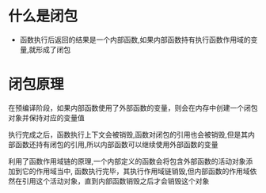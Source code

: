 # 什么是闭包
- 函数执行后返回的结果是一个内部函数,如果内部函数持有执行函数作用域的变量,就形成了闭包

# 闭包原理

在预编译阶段，如果内部函数使用了外部函数的变量，则会在内存中创建一个闭包对象并保持对应的变量值

执行完成之后，函数执行上下文会被销毁,函数对闭包的引用也会被销毁,但是其内部函数还持有闭包的引用,所以内部函数可以继续使用外部函数的变量

利用了函数作用域链的原理,一个内部定义的函数会将包含外部函数的活动对象添加到它的作用域当中,
函数执行完毕，其执行作用域链销毁,但内部函数的作用域依然在引用这个活动对象，直到内部函数销毁之后才会销毁这个对象